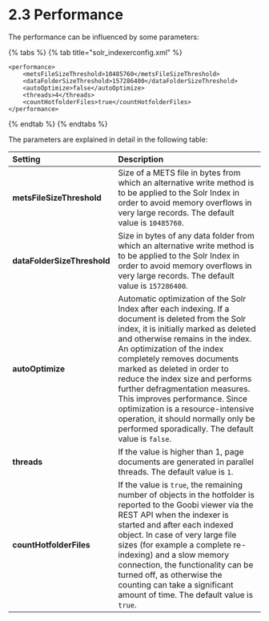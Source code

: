 # 2.3 Performance

The performance can be influenced by some parameters:

{% tabs %}
{% tab title="solr\_indexerconfig.xml" %}
```markup
<performance>
    <metsFileSizeThreshold>10485760</metsFileSizeThreshold>
    <dataFolderSizeThreshold>157286400</dataFolderSizeThreshold>
    <autoOptimize>false</autoOptimize>
    <threads>4</threads>
    <countHotfolderFiles>true</countHotfolderFiles>
</performance>
```
{% endtab %}
{% endtabs %}

The parameters are explained in detail in the following table:

| Setting | Description |
| :--- | :--- |
| **metsFileSizeThreshold** | Size of a METS file in bytes from which an alternative write method is to be applied to the Solr Index in order to avoid memory overflows in very large records. The default value is `10485760`.  |
| **dataFolderSizeThreshold** | Size in bytes of any data folder from which an alternative write method is to be applied to the Solr Index in order to avoid memory overflows in very large records. The default value is `157286400`.  |
| **autoOptimize** | Automatic optimization of the Solr Index after each indexing. If a document is deleted from the Solr index, it is initially marked as deleted and otherwise remains in the index. An optimization of the index completely removes documents marked as deleted in order to reduce the index size and performs further defragmentation measures. This improves performance. Since optimization is a resource-intensive operation, it should normally only be performed sporadically. The default value is `false`.  |
| **threads** | If the value is higher than 1, page documents are generated in parallel threads. The default value is `1`. |
| **countHotfolderFiles** | If the value is `true`, the remaining number of objects in the hotfolder is reported to the Goobi viewer via the REST API when the indexer is started and after each indexed object. In case of very large file sizes \(for example a complete re-indexing\) and a slow memory connection, the functionality can be turned off, as otherwise the counting can take a significant amount of time. The default value is `true`. |

